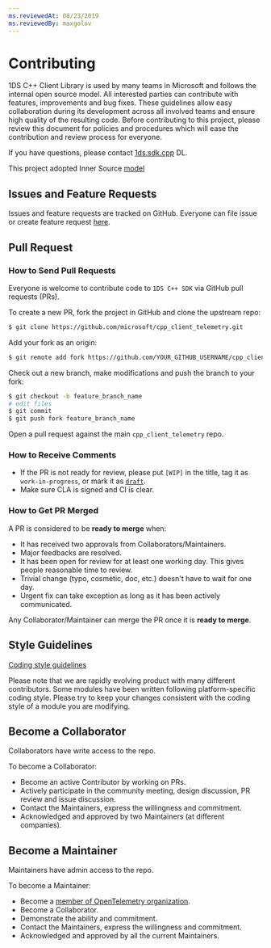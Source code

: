 ```yaml
---
ms.reviewedAt: 08/23/2019
ms.reviewedBy: maxgolov
---
```


# Contributing

1DS C++ Client Library is used by many teams in Microsoft and follows the internal open source model. All interested parties can contribute with features, improvements and bug fixes. These guidelines allow easy collaboration during its development across all involved teams and ensure high quality of the resulting code. Before contributing to this project, please review this document for policies and procedures which will ease the contribution and review process for everyone.

If you have questions, please contact [1ds.sdk.cpp](mailto:1ds.sdk.cpp@service.microsoft.com) DL.

This project adopted Inner Source [model](https://oe-documentation.azurewebsites.net/inner-source/index.html)

## Issues and Feature Requests

Issues and feature requests are tracked on GitHub. Everyone can file issue
or create feature request [here](https://github.com/microsoft/cpp_client_telemetry/issues).

## Pull Request

### How to Send Pull Requests

Everyone is welcome to contribute code to `1DS C++ SDK` via GitHub
pull requests (PRs).

To create a new PR, fork the project in GitHub and clone the upstream repo:

```sh
$ git clone https://github.com/microsoft/cpp_client_telemetry.git
```

Add your fork as an origin:

```sh
$ git remote add fork https://github.com/YOUR_GITHUB_USERNAME/cpp_client_telemetry.git
```

Check out a new branch, make modifications and push the branch to your fork:

```sh
$ git checkout -b feature_branch_name
# edit files
$ git commit
$ git push fork feature_branch_name
```

Open a pull request against the main `cpp_client_telemetry` repo.

### How to Receive Comments

* If the PR is not ready for review, please put `[WIP]` in the title, tag it
  as `work-in-progress`, or mark it as [`draft`](https://github.blog/2019-02-14-introducing-draft-pull-requests/).
* Make sure CLA is signed and CI is clear.

### How to Get PR Merged

A PR is considered to be **ready to merge** when:
* It has received two approvals from Collaborators/Maintainers.
* Major feedbacks are resolved.
* It has been open for review for at least one working day. This gives people
  reasonable time to review.
* Trivial change (typo, cosmetic, doc, etc.) doesn't have to wait for one day.
* Urgent fix can take exception as long as it has been actively communicated.

Any Collaborator/Maintainer can merge the PR once it is **ready to merge**.

## Style Guidelines

[Coding style guidelines](docs/Coding%20style.md)

Please note that we are rapidly evolving product with many different contributors.
Some modules have been written following platform-specific coding style.
Please try to keep your changes consistent with the coding style of a module you are modifying.

## Become a Collaborator

Collaborators have write access to the repo.

To become a Collaborator:
* Become an active Contributor by working on PRs.
* Actively participate in the community meeting, design discussion, PR review
   and issue discussion.
* Contact the Maintainers, express the willingness and commitment.
* Acknowledged and approved by two Maintainers (at different companies).

## Become a Maintainer

Maintainers have admin access to the repo.

To become a Maintainer:
* Become a [member of OpenTelemetry organization](https://github.com/orgs/open-telemetry/people).
* Become a Collaborator.
* Demonstrate the ability and commitment.
* Contact the Maintainers, express the willingness and commitment.
* Acknowledged and approved by all the current Maintainers.
